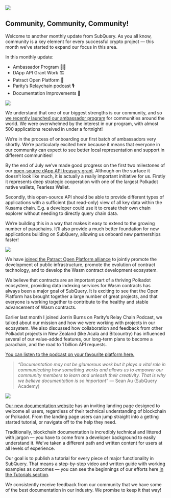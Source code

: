 ![](https://miro.medium.com/max/1400/1*2z3_9s-SY7dAvfe6xf9IDA.png)

## Community, Community, Community!


Welcome to another monthly update from SubQuery. As you all know, community is a key element for every successful crypto project — this month we’ve started to expand our focus in this area.

In this monthly update:

-   Ambassador Program 👩💼
-   DApp API Grant Work 🏗
-   Patract Open Platform 🌃
-   Parity’s Relaychain podcast 🎙
-   Documentation Improvements 📑


![](https://miro.medium.com/max/1400/0*pe3Z3x1lGb_RLa5x)

We understand that one of our biggest strengths is our community, and so [we recently launched our ambassador program](https://subquery.medium.com/introducing-the-subquery-ambassador-program-aa82613ab804) for communities around the world. We were overwhelmed by the interest in our program, with almost 500 applications received in under a fortnight!

We’re in the process of onboarding our first batch of ambassadors very shortly. We’re particularly excited here because it means that everyone in our community can expect to see better local representation and support in different communities!

By the end of July we’ve made good progress on the first two milestones of our [open-source dApp API treasury grant](https://kusama.polkassembly.io/treasury/95). Although on the surface it doesn’t look like much, it is actually a really important initiative for us. Firstly it represents deep strategic cooperation with one of the largest Polkadot native wallets, Fearless Wallet.

Secondly, this open-source API should be able to provide different types of applications with a sufficient (but read-only) view of all key data within the Kusama chain. E.g. a developer could use it to create their own chain explorer without needing to directly query chain data.

We’re building this in a way that makes it easy to extend to the growing number of parachains. It’ll also provide a much better foundation for new applications building on SubQuery, allowing us onboard new partnerships faster!

![](https://miro.medium.com/max/1400/0*AhM68fyjjSp_2edZ)

We have [joined the Patract Open Platform alliance](https://subquery.medium.com/subquery-is-joining-the-patract-open-platform-91682c748a57) to jointly promote the development of public infrastructure, promote the evolution of contract technology, and to develop the Wasm contract development ecosystem.

We believe that contracts are an important part of a thriving Polkadot ecosystem, providing data indexing services for Wasm contracts has always been a major goal of SubQuery. It is exciting to see that the Open Platform has brought together a large number of great projects, and that everyone is working together to contribute to the healthy and stable advancement of Wasm contracts.

Earlier last month I joined Jorrin Burns on Parity’s Relay Chain Podcast, we talked about our mission and how we were working with projects in our ecosystem. We also discussed how collaboration and feedback from other Polkadot projects in New Zealand (like Acala and Bitcountry) has influenced several of our value-added features, our long-term plans to become a parachain, and the road to 1 billion API requests.

[You can listen to the podcast on your favourite platform here.](https://relaychain.fm/35-querying-the-worlds-data-with-subquery)

> _“Documentation may not be glamorous work but it plays a vital role in communicating how something works and allows us to empower our community members to learn and unleash their creativity. That is why we believe documentation is so important”_ — Sean Au (SubQuery Academy)

![](https://miro.medium.com/max/1200/0*tvcfXFxHc6shdmAy.gif)

[Our new documentation website](https://doc.subquery.network/) has an inviting landing page designed to welcome all users, regardless of their technical understanding of blockchain or Polkadot. From the landing page users can jump straight into a getting started tutorial, or navigate off to the help they need.

Traditionally, blockchain documentation is incredibly technical and littered with jargon — you have to come from a developer background to easily understand it. We’ve taken a different path and written content for users at all levels of experience.

Our goal is to publish a tutorial for every piece of major functionality in SubQuery. That means a step-by-step video and written guide with working examples as outcomes — you can see the beginnings of our efforts here [in the Tutorials section](https://doc.subquery.network/tutorials_examples/howto.html).

We consistently receive feedback from our community that we have some of the best documentation in our industry. We promise to keep it that way!